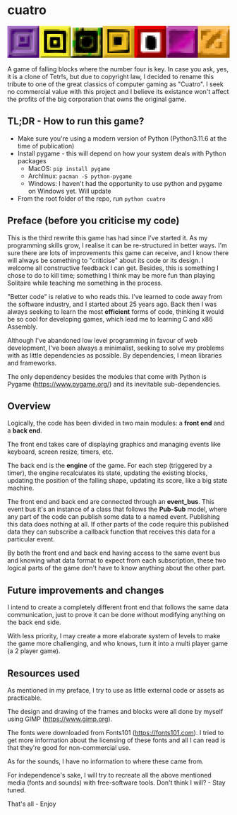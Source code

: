 # cuatro
![cuatro's cubes](cuatro-cubes.png)

A game of falling blocks where the number four is key. In case you ask, yes, it is a clone of Tetr!s, but due to copyright law, I decided to rename this tribute to one of the great classics of computer gaming as "Cuatro". I seek no commercial value with this project and I believe its existance won't affect the profits of the big corporation that owns the original game.

## TL;DR - How to run this game?

* Make sure you're using a modern version of Python (Python3.11.6 at the time of publication)
* Install pygame - this will depend on how your system deals with Python packages
    * MacOS: `pip install pygame`
    * Archlinux: `pacman -S python-pygame`
    * Windows: I haven't had the opportunity to use python and pygame on Windows yet. Will update
* From the root folder of the repo, run `python cuatro`


## Preface (before you criticise my code)

This is the third rewrite this game has had since I've started it. As my programming skills grow, I realise it can be re-structured in better ways. I'm sure there are lots of improvements this game can receive, and I know there will always be something to "criticise" about its code or its design. I welcome all constructive feedback I can get. Besides, this is something I chose to do to kill time; something I think may be more fun than playing Solitaire while teaching me something in the process.

"Better code" is relative to who reads this. I've learned to code away from the software industry, and I started about 25 years ago. Back then I was always seeking to learn the most __efficient__ forms of code, thinking it would be so cool for developing games, which lead me to learning C and x86 Assembly.

Although I've abandoned low level programming in favour of web development, I've been always a minimalist, seeking to solve my problems with as little dependencies as possible. By dependencies, I mean libraries and frameworks.

The only dependency besides the modules that come with Python is Pygame (https://www.pygame.org/) and its inevitable sub-dependencies.

## Overview

Logically, the code has been divided in two main modules: a __front end__ and a __back end__.

The front end takes care of displaying graphics and managing events like keyboard, screen resize, timers, etc.

The back end is the __engine__ of the game. For each step (triggered by a timer), the engine recalculates its state, updating the existing blocks, updating the position of the falling shape, updating its score, like a big state machine.

The front end and back end are connected through an __event_bus__. This event bus it's an instance of a class that follows the __Pub-Sub__ model, where any part of the code can publish some data to a named event. Publishing this data does nothing at all. If other parts of the code require this published data they can subscribe a callback function that receives this data for a particular event.

By both the front end and back end having access to the same event bus and knowing what data format to expect from each subscription, these two logical parts of the game don't have to know anything about the other part.

## Future improvements and changes

I intend to create a completely different front end that follows the same data communication, just to prove it can be done without modifying anything on the back end side.

With less priority, I may create a more elaborate system of levels to make the game more challenging, and who knows, turn it into a multi player game (a 2 player game).

## Resources used

As mentioned in my preface, I try to use as little external code or assets as practicable.

The design and drawing of the frames and blocks were all done by myself using GIMP (https://www.gimp.org).

The fonts were downloaded from Fonts101 (https://fonts101.com). I tried to get more information about the licensing of these fonts and all I can read is that they're good for non-commercial use.

As for the sounds, I have no information to where these came from.

For independence's sake, I will try to recreate all the above mentioned media (fonts and sounds) with free-software tools. Don't think I will? - Stay tuned.

That's all - Enjoy
